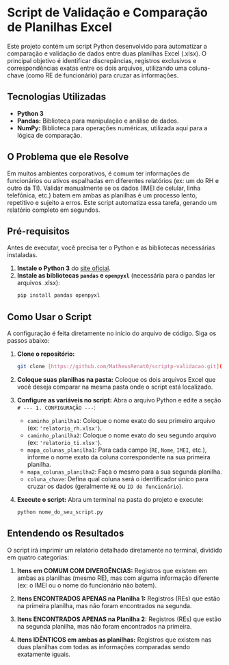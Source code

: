 # Script de Validação e Comparação de Planilhas Excel

Este projeto contém um script Python desenvolvido para automatizar a comparação e validação de dados entre duas planilhas Excel (.xlsx). O principal objetivo é identificar discrepâncias, registros exclusivos e correspondências exatas entre os dois arquivos, utilizando uma coluna-chave (como RE de funcionário) para cruzar as informações.

## Tecnologias Utilizadas
* **Python 3**
* **Pandas:** Biblioteca para manipulação e análise de dados.
* **NumPy:** Biblioteca para operações numéricas, utilizada aqui para a lógica de comparação.

## O Problema que ele Resolve

Em muitos ambientes corporativos, é comum ter informações de funcionários ou ativos espalhadas em diferentes relatórios (ex: um do RH e outro da TI). Validar manualmente se os dados (IMEI de celular, linha telefônica, etc.) batem em ambas as planilhas é um processo lento, repetitivo e sujeito a erros. Este script automatiza essa tarefa, gerando um relatório completo em segundos.

## Pré-requisitos

Antes de executar, você precisa ter o Python e as bibliotecas necessárias instaladas.

1.  **Instale o Python 3** do [site oficial](https://www.python.org/).
2.  **Instale as bibliotecas `pandas` e `openpyxl`** (necessária para o pandas ler arquivos .xlsx):
    ```bash
    pip install pandas openpyxl
    ```

## Como Usar o Script

A configuração é feita diretamente no início do arquivo de código. Siga os passos abaixo:

1.  **Clone o repositório:**
    ```bash
    git clone [https://github.com/MatheusRenat0/scriptp-validacao.git](https://github.com/MatheusRenat0/scriptp-validacao.git)
    ```
2.  **Coloque suas planilhas na pasta:**
    Coloque os dois arquivos Excel que você deseja comparar na mesma pasta onde o script está localizado.

3.  **Configure as variáveis no script:**
    Abra o arquivo Python e edite a seção `# --- 1. CONFIGURAÇÃO ---`:
    * `caminho_planilha1`: Coloque o nome exato do seu primeiro arquivo (ex: `'relatorio_rh.xlsx'`).
    * `caminho_planilha2`: Coloque o nome exato do seu segundo arquivo (ex: `'relatorio_ti.xlsx'`).
    * `mapa_colunas_planilha1`: Para cada campo (`RE`, `Nome`, `IMEI`, etc.), informe o nome exato da coluna correspondente na sua primeira planilha.
    * `mapa_colunas_planilha2`: Faça o mesmo para a sua segunda planilha.
    * `coluna_chave`: Defina qual coluna será o identificador único para cruzar os dados (geralmente `RE` ou `ID do funcionário`).

4.  **Execute o script:**
    Abra um terminal na pasta do projeto e execute:
    ```bash
    python nome_do_seu_script.py
    ```

## Entendendo os Resultados

O script irá imprimir um relatório detalhado diretamente no terminal, dividido em quatro categorias:

1.  **Itens em COMUM COM DIVERGÊNCIAS:**
    Registros que existem em ambas as planilhas (mesmo RE), mas com alguma informação diferente (ex: o IMEI ou o nome do funcionário não batem).

2.  **Itens ENCONTRADOS APENAS na Planilha 1:**
    Registros (REs) que estão na primeira planilha, mas não foram encontrados na segunda.

3.  **Itens ENCONTRADOS APENAS na Planilha 2:**
    Registros (REs) que estão na segunda planilha, mas não foram encontrados na primeira.

4.  **Itens IDÊNTICOS em ambas as planilhas:**
    Registros que existem nas duas planilhas com todas as informações comparadas sendo exatamente iguais.
